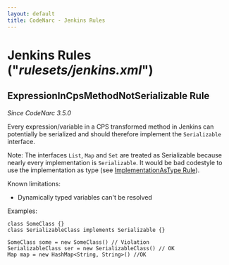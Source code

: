 ```yaml
---
layout: default
title: CodeNarc - Jenkins Rules
---  
```


# Jenkins Rules  ("*rulesets/jenkins.xml*")

## ExpressionInCpsMethodNotSerializable Rule

*Since CodeNarc 3.5.0*

Every expression/variable in a CPS transformed method in Jenkins can potentially be serialized and should therefore implement the `Serializable` interface.

Note: The interfaces `List`, `Map` and `Set` are treated as Serializable because nearly every implementation is `Serializable`.
It would be bad codestyle to use the implementation as type (see [ImplementationAsType Rule](./codenarc-rules-design.html#implementationastype-rule)).

Known limitations:

* Dynamically typed variables can't be resolved

Examples:

```
class SomeClass {}
class SerializableClass implements Serializable {}

SomeClass some = new SomeClass() // Violation
SerializableClass ser = new SerializableClass() // OK 
Map map = new HashMap<String, String>() //OK
```
